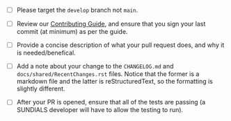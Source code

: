 
<!-- SUNDIALS developers only: remove the checklist before opening a PR and refer to the developer's guide instructions. -->
<!-- Thank you for your interest in contributing to SUNDIALS. A pull request to SUNDIALS requires the following steps to be completed: -->

- [ ] Please target the `develop` branch not `main`.
- [ ] Review our [Contributing Guide](https://github.com/LLNL/sundials/blob/main/CONTRIBUTING.md), and ensure that you sign your last commit (at minimum) as per the guide.
- [ ] Provide a concise description of what your pull request does, and why it is needed/benefical.
- [ ] Add a note about your change to the `CHANGELOG.md` and `docs/shared/RecentChanges.rst` files. Notice that the former is a markdown file and the latter is reStructuredText, so the formatting is slightly different.
- [ ] After your PR is opened, ensure that all of the tests are passing (a SUNDIALS developer will have to allow the testing to run).

